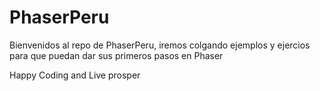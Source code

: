 # PhaserPeru
Bienvenidos al repo de PhaserPeru, iremos colgando ejemplos y ejercios para que puedan dar sus primeros pasos en Phaser

Happy Coding and Live prosper

